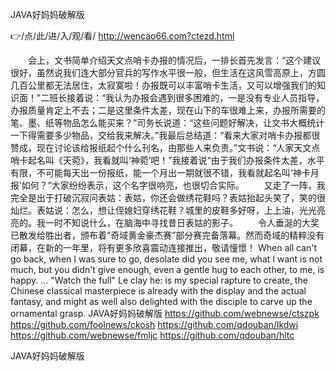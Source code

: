 
JAVA好妈妈破解版




👉/点/此/进/入/观/看/ http://wencao66.com?ctezd.html




　　会上，文书简单介绍天文点哨卡办报的情况后，一排长首先发言：“这个建议很好，虽然说我们连大部分官兵的写作水平很一般，但生活在这风雪高原上，方圆几百公里都无法居住，太寂寞啦！办报既可以丰富哨卡生活，又可以增强我们的知识面！”二班长接着说：“我认为办报会遇到很多困难的，一是没有专业人员指导，办报质量肯定上不去；二是这里条件太差，现在山下的车很难上来，办报所需要的笔、墨、纸等物品怎么能买来？”司务长说道：“这些问题好解决，让文书大概统计一下得需要多少物品，交给我来解决。”我最后总结道：“看来大家对哨卡办报都很赞成，现在讨论该给报纸起个什么刊名，由那些人来负责。”文书说：“人家天文点哨卡起名叫《天菀》，我看就叫‘神菀’吧！”我接着说“由于我们办报条件太差，水平有限，不可能每天出一份报纸，能一个月出一期就很不错，我看就起名叫‘神卡月报’如何？”大家纷纷表示，这个名字很响亮，也很切合实际。
　　又走了一阵，我完全是出于打破沉寂问表姑：表姑，你还会做绣花鞋吗？表姑抬起头笑了，笑的很灿烂。表姑说：怎么，想让侄媳妇穿绣花鞋？城里的皮鞋多好呀，上上油，光光亮亮的。我一时不知说什么，在脑海中寻找昔日表姑的影子。
　　令人垂涎的大奖已散发给胜出者，颁布着“奇域黄金豪杰赛”部分赛完备落幕。然而奇域的精粹没有闭幕，在新的一年里，将有更多欣喜震动连接推出，敬请憧憬！
When all can't go back, when I was sure to go, desolate did you see me, what I want is not much, but you didn't give enough, even a gentle hug to each other, to me, is happy.
...
"Watch the full"
Le clay he: is my special rapture to create, the Chinese classical masterpiece is already with the display and the actual fantasy, and might as well also delighted with the disciple to carve up the ornamental grasp.
JAVA好妈妈破解版 https://github.com/webnewse/ctszpk
https://github.com/foolnews/ckosh
https://github.com/qdouban/lkdwi
https://github.com/webnewse/fmljc
https://github.com/qdouban/hltc





JAVA好妈妈破解版
